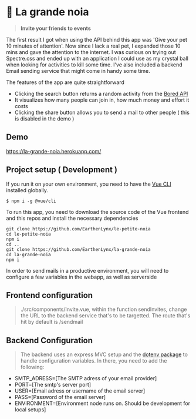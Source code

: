 # 🐙 La grande noia

> **Invite your friends to events**

The first result I got when using the API behind this app was 'Give your pet 10 minutes of attention'. Now since I lack a real pet, I expanded those 10 mins and gave the attention to the internet. I was curious on trying out Spectre.css and ended up with an application I could use as my crystal ball when looking for activities to kill some time. I've also included a backend Email sending service that might come in handy some time.

The features of the app are quite straightforward

- Clicking the search button returns a random activity from the [Bored API](https://www.boredapi.com/)
- It visualizes how many people can join in, how much money and effort it costs
- Clicking the share button allows you to send a mail to other people ( this is disabled in the demo )

## Demo 

https://la-grande-noia.herokuapp.com/

## Project setup ( Development )

If you run it on your own environment, you need to have the [Vue CLI](https://cli.vuejs.org/) installed globally.

```
$ npm i -g @vue/cli
```

To run this app, you need to download the source code of the Vue frontend and this repos and install the necessary dependencies

```
git clone https://github.com/EarthenLynx/le-petite-noia
cd le-petite-noia
npm i
cd ..
git clone https://github.com/EarthenLynx/la-grande-noia
cd la-grande-noia
npm i
```

In order to send mails in a productive environment, you will need to configure a few variables in the webapp, as well as serverside

## Frontend configuration

> ./src/components/Invite.vue, within the function sendInvites, change the URL to the backend service that's to be targetted. The route that's hit by default is /sendmail

## Backend Configuration

> The backend uses an express MVC setup and the [dotenv package](https://www.npmjs.com/package/dotenv) to handle configuration variables. In there, you need to add the following: 

- SMTP_ADRESS=[The SMTP adress of your email provider]
- PORT=[The smtp's server port]
- USER=[Email adress or username of the email server]
- PASS=[Password of the email server]
- ENVIRONMENT=[Environment node runs on. Should be development for local setups]
